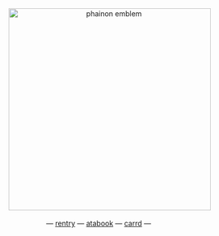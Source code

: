   </div>
<div align=center> ⠀⠀⠀⠀
<img width="400" src="https://files.catbox.moe/vyvald.png" alt="phainon emblem">

  
 — [rentry](https://rentry.co/haloviangel) — [atabook](https://sundays.atabook.org) — [carrd](https://kkkaat.carrd.co) —


</div>
